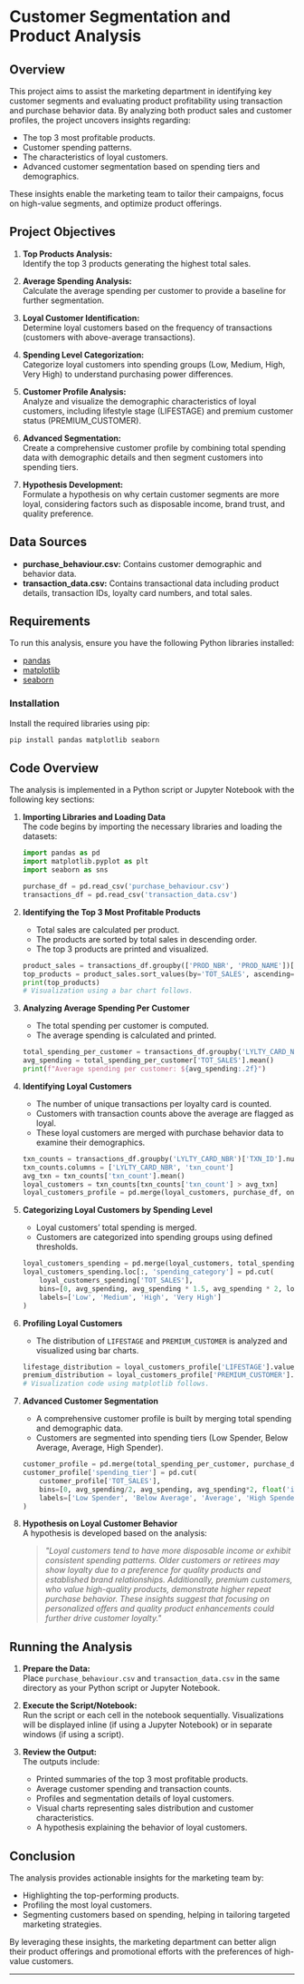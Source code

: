# Customer Segmentation and Product Analysis

## Overview

This project aims to assist the marketing department in identifying key customer segments and evaluating product profitability using transaction and purchase behavior data. By analyzing both product sales and customer profiles, the project uncovers insights regarding:

- The top 3 most profitable products.
- Customer spending patterns.
- The characteristics of loyal customers.
- Advanced customer segmentation based on spending tiers and demographics.

These insights enable the marketing team to tailor their campaigns, focus on high-value segments, and optimize product offerings.

## Project Objectives

1. **Top Products Analysis:**  
   Identify the top 3 products generating the highest total sales.

2. **Average Spending Analysis:**  
   Calculate the average spending per customer to provide a baseline for further segmentation.

3. **Loyal Customer Identification:**  
   Determine loyal customers based on the frequency of transactions (customers with above-average transactions).

4. **Spending Level Categorization:**  
   Categorize loyal customers into spending groups (Low, Medium, High, Very High) to understand purchasing power differences.

5. **Customer Profile Analysis:**  
   Analyze and visualize the demographic characteristics of loyal customers, including lifestyle stage (LIFESTAGE) and premium customer status (PREMIUM_CUSTOMER).

6. **Advanced Segmentation:**  
   Create a comprehensive customer profile by combining total spending data with demographic details and then segment customers into spending tiers.

7. **Hypothesis Development:**  
   Formulate a hypothesis on why certain customer segments are more loyal, considering factors such as disposable income, brand trust, and quality preference.

## Data Sources

- **purchase_behaviour.csv:** Contains customer demographic and behavior data.
- **transaction_data.csv:** Contains transactional data including product details, transaction IDs, loyalty card numbers, and total sales.

## Requirements

To run this analysis, ensure you have the following Python libraries installed:

- [pandas](https://pandas.pydata.org/)
- [matplotlib](https://matplotlib.org/)
- [seaborn](https://seaborn.pydata.org/)

### Installation

Install the required libraries using pip:

```bash
pip install pandas matplotlib seaborn
```

## Code Overview

The analysis is implemented in a Python script or Jupyter Notebook with the following key sections:

1. **Importing Libraries and Loading Data**  
   The code begins by importing the necessary libraries and loading the datasets:

   ```python
   import pandas as pd
   import matplotlib.pyplot as plt
   import seaborn as sns

   purchase_df = pd.read_csv('purchase_behaviour.csv')
   transactions_df = pd.read_csv('transaction_data.csv')
   ```

2. **Identifying the Top 3 Most Profitable Products**

   - Total sales are calculated per product.
   - The products are sorted by total sales in descending order.
   - The top 3 products are printed and visualized.

   ```python
   product_sales = transactions_df.groupby(['PROD_NBR', 'PROD_NAME'])['TOT_SALES'].sum().reset_index()
   top_products = product_sales.sort_values(by='TOT_SALES', ascending=False).head(3)
   print(top_products)
   # Visualization using a bar chart follows.
   ```

3. **Analyzing Average Spending Per Customer**

   - The total spending per customer is computed.
   - The average spending is calculated and printed.

   ```python
   total_spending_per_customer = transactions_df.groupby('LYLTY_CARD_NBR')['TOT_SALES'].sum().reset_index()
   avg_spending = total_spending_per_customer['TOT_SALES'].mean()
   print(f"Average spending per customer: ${avg_spending:.2f}")
   ```

4. **Identifying Loyal Customers**

   - The number of unique transactions per loyalty card is counted.
   - Customers with transaction counts above the average are flagged as loyal.
   - These loyal customers are merged with purchase behavior data to examine their demographics.

   ```python
   txn_counts = transactions_df.groupby('LYLTY_CARD_NBR')['TXN_ID'].nunique().reset_index()
   txn_counts.columns = ['LYLTY_CARD_NBR', 'txn_count']
   avg_txn = txn_counts['txn_count'].mean()
   loyal_customers = txn_counts[txn_counts['txn_count'] > avg_txn]
   loyal_customers_profile = pd.merge(loyal_customers, purchase_df, on='LYLTY_CARD_NBR', how='left')
   ```

5. **Categorizing Loyal Customers by Spending Level**

   - Loyal customers’ total spending is merged.
   - Customers are categorized into spending groups using defined thresholds.

   ```python
   loyal_customers_spending = pd.merge(loyal_customers, total_spending_per_customer, on='LYLTY_CARD_NBR', how='left')
   loyal_customers_spending.loc[:, 'spending_category'] = pd.cut(
       loyal_customers_spending['TOT_SALES'],
       bins=[0, avg_spending, avg_spending * 1.5, avg_spending * 2, loyal_customers_spending['TOT_SALES'].max()],
       labels=['Low', 'Medium', 'High', 'Very High']
   )
   ```

6. **Profiling Loyal Customers**

   - The distribution of `LIFESTAGE` and `PREMIUM_CUSTOMER` is analyzed and visualized using bar charts.

   ```python
   lifestage_distribution = loyal_customers_profile['LIFESTAGE'].value_counts()
   premium_distribution = loyal_customers_profile['PREMIUM_CUSTOMER'].value_counts()
   # Visualization code using matplotlib follows.
   ```

7. **Advanced Customer Segmentation**

   - A comprehensive customer profile is built by merging total spending and demographic data.
   - Customers are segmented into spending tiers (Low Spender, Below Average, Average, High Spender).

   ```python
   customer_profile = pd.merge(total_spending_per_customer, purchase_df, on='LYLTY_CARD_NBR', how='left')
   customer_profile['spending_tier'] = pd.cut(
       customer_profile['TOT_SALES'],
       bins=[0, avg_spending/2, avg_spending, avg_spending*2, float('inf')],
       labels=['Low Spender', 'Below Average', 'Average', 'High Spender']
   )
   ```

8. **Hypothesis on Loyal Customer Behavior**  
   A hypothesis is developed based on the analysis:
   > _"Loyal customers tend to have more disposable income or exhibit consistent spending patterns. Older customers or retirees may show loyalty due to a preference for quality products and established brand relationships. Additionally, premium customers, who value high-quality products, demonstrate higher repeat purchase behavior. These insights suggest that focusing on personalized offers and quality product enhancements could further drive customer loyalty."_

## Running the Analysis

1. **Prepare the Data:**  
   Place `purchase_behaviour.csv` and `transaction_data.csv` in the same directory as your Python script or Jupyter Notebook.

2. **Execute the Script/Notebook:**  
   Run the script or each cell in the notebook sequentially. Visualizations will be displayed inline (if using a Jupyter Notebook) or in separate windows (if using a script).

3. **Review the Output:**  
   The outputs include:
   - Printed summaries of the top 3 most profitable products.
   - Average customer spending and transaction counts.
   - Profiles and segmentation details of loyal customers.
   - Visual charts representing sales distribution and customer characteristics.
   - A hypothesis explaining the behavior of loyal customers.

## Conclusion

The analysis provides actionable insights for the marketing team by:

- Highlighting the top-performing products.
- Profiling the most loyal customers.
- Segmenting customers based on spending, helping in tailoring targeted marketing strategies.

By leveraging these insights, the marketing department can better align their product offerings and promotional efforts with the preferences of high-value customers.

---
